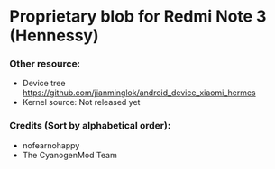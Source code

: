 # Proprietary blob for Redmi Note 3 (Hennessy)

### Other resource:
  - Device tree https://github.com/jianminglok/android_device_xiaomi_hermes
  - Kernel source: Not released yet

### Credits (Sort by alphabetical order):
  - nofearnohappy
  - The CyanogenMod Team